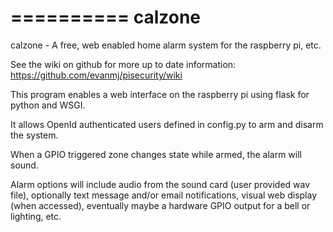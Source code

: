 ==========
calzone
==========

calzone - A free, web enabled home alarm system for the raspberry pi, etc.

See the wiki on github for more up to date information:
https://github.com/evanmj/pisecurity/wiki

This program enables a web interface on the raspberry pi using flask for python and WSGI.

It allows OpenId authenticated users defined in config.py to arm and disarm the system.

When a GPIO triggered zone changes state while armed, the alarm will sound.

Alarm options will include audio from the sound card (user provided wav file),
   optionally text message and/or email notifications, 
   visual web display (when accessed),
   eventually maybe a hardware GPIO output for a bell or lighting, etc.

